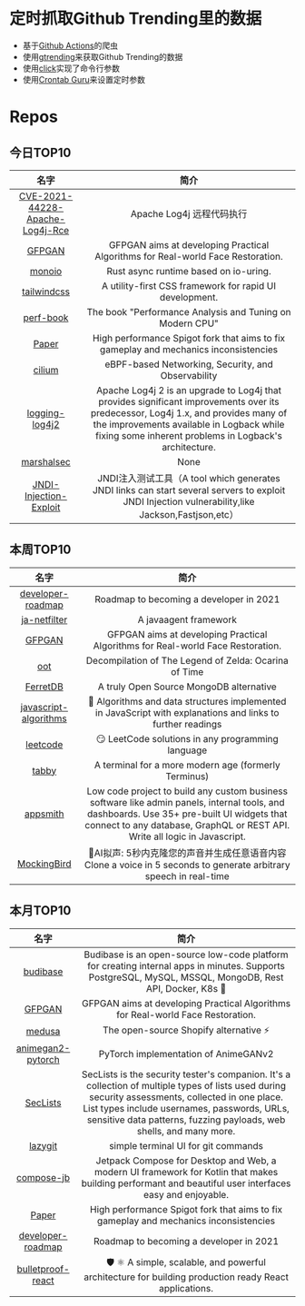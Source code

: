 # 定时抓取Github Trending里的数据
* 基于[Github Actions](https://docs.github.com/en/actions)的爬虫
* 使用[gtrending](https://github.com/hedythedev/gtrending)来获取Github Trending的数据
* 使用[click](https://github.com/pallets/click)实现了命令行参数
* 使用[Crontab Guru](https://crontab.guru/)来设置定时参数

# Repos
## 今日TOP10 
<!-- START OF DAILY_TOP10_REPOS -->
| 名字 | 简介 |
| :----: | :----: |
| [CVE-2021-44228-Apache-Log4j-Rce](https://github.com/tangxiaofeng7/CVE-2021-44228-Apache-Log4j-Rce) | Apache Log4j 远程代码执行 |
| [GFPGAN](https://github.com/TencentARC/GFPGAN) | GFPGAN aims at developing Practical Algorithms for Real-world Face Restoration. |
| [monoio](https://github.com/bytedance/monoio) | Rust async runtime based on io-uring. |
| [tailwindcss](https://github.com/tailwindlabs/tailwindcss) | A utility-first CSS framework for rapid UI development. |
| [perf-book](https://github.com/dendibakh/perf-book) | The book "Performance Analysis and Tuning on Modern CPU" |
| [Paper](https://github.com/PaperMC/Paper) | High performance Spigot fork that aims to fix gameplay and mechanics inconsistencies |
| [cilium](https://github.com/cilium/cilium) | eBPF-based Networking, Security, and Observability |
| [logging-log4j2](https://github.com/apache/logging-log4j2) | Apache Log4j 2 is an upgrade to Log4j that provides significant improvements over its predecessor, Log4j 1.x, and provides many of the improvements available in Logback while fixing some inherent problems in Logback's architecture. |
| [marshalsec](https://github.com/mbechler/marshalsec) | None |
| [JNDI-Injection-Exploit](https://github.com/welk1n/JNDI-Injection-Exploit) | JNDI注入测试工具（A tool which generates JNDI links can start several servers to exploit JNDI Injection vulnerability,like Jackson,Fastjson,etc） |
<!-- END OF DAILY_TOP10_REPOS -->

## 本周TOP10
<!-- START OF WEEKLY_TOP10_REPOS -->
| 名字 | 简介 |
| :----: | :----: |
| [developer-roadmap](https://github.com/kamranahmedse/developer-roadmap) | Roadmap to becoming a developer in 2021 |
| [ja-netfilter](https://github.com/ja-netfilter/ja-netfilter) | A javaagent framework |
| [GFPGAN](https://github.com/TencentARC/GFPGAN) | GFPGAN aims at developing Practical Algorithms for Real-world Face Restoration. |
| [oot](https://github.com/zeldaret/oot) | Decompilation of The Legend of Zelda: Ocarina of Time |
| [FerretDB](https://github.com/FerretDB/FerretDB) | A truly Open Source MongoDB alternative |
| [javascript-algorithms](https://github.com/trekhleb/javascript-algorithms) | 📝 Algorithms and data structures implemented in JavaScript with explanations and links to further readings |
| [leetcode](https://github.com/doocs/leetcode) | 😏 LeetCode solutions in any programming language | 多种编程语言实现 LeetCode、《剑指 Offer（第 2 版）》、《程序员面试金典（第 6 版）》题解 |
| [tabby](https://github.com/Eugeny/tabby) | A terminal for a more modern age (formerly Terminus) |
| [appsmith](https://github.com/appsmithorg/appsmith) | Low code project to build any custom business software like admin panels, internal tools, and dashboards. Use 35+ pre-built UI widgets that connect to any database, GraphQL or REST API. Write all logic in Javascript. |
| [MockingBird](https://github.com/babysor/MockingBird) | 🚀AI拟声: 5秒内克隆您的声音并生成任意语音内容 Clone a voice in 5 seconds to generate arbitrary speech in real-time |
<!-- END OF WEEKLY_TOP10_REPOS -->

## 本月TOP10
<!-- START OF MONTHLY_TOP10_REPOS -->
| 名字 | 简介 |
| :----: | :----: |
| [budibase](https://github.com/Budibase/budibase) | Budibase is an open-source low-code platform for creating internal apps in minutes. Supports PostgreSQL, MySQL, MSSQL, MongoDB, Rest API, Docker, K8s 🚀 |
| [GFPGAN](https://github.com/TencentARC/GFPGAN) | GFPGAN aims at developing Practical Algorithms for Real-world Face Restoration. |
| [medusa](https://github.com/medusajs/medusa) | The open-source Shopify alternative ⚡️ |
| [animegan2-pytorch](https://github.com/bryandlee/animegan2-pytorch) | PyTorch implementation of AnimeGANv2 |
| [SecLists](https://github.com/danielmiessler/SecLists) | SecLists is the security tester's companion. It's a collection of multiple types of lists used during security assessments, collected in one place. List types include usernames, passwords, URLs, sensitive data patterns, fuzzing payloads, web shells, and many more. |
| [lazygit](https://github.com/jesseduffield/lazygit) | simple terminal UI for git commands |
| [compose-jb](https://github.com/JetBrains/compose-jb) | Jetpack Compose for Desktop and Web, a modern UI framework for Kotlin that makes building performant and beautiful user interfaces easy and enjoyable. |
| [Paper](https://github.com/PaperMC/Paper) | High performance Spigot fork that aims to fix gameplay and mechanics inconsistencies |
| [developer-roadmap](https://github.com/kamranahmedse/developer-roadmap) | Roadmap to becoming a developer in 2021 |
| [bulletproof-react](https://github.com/alan2207/bulletproof-react) | 🛡️ ⚛️ A simple, scalable, and powerful architecture for building production ready React applications. |
<!-- END OF MONTHLY_TOP10_REPOS -->
